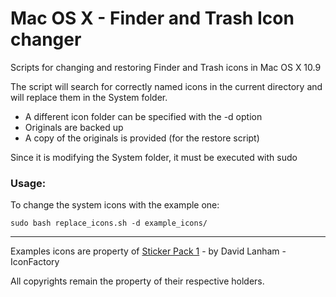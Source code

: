# Mac OS X - Finder and Trash Icon changer

Scripts for changing and restoring Finder and Trash icons in Mac OS X 10.9

The script will search for correctly named icons in the current directory and will replace them in the System folder.

* A different icon folder can be specified with the -d option
* Originals are backed up
* A copy of the originals is provided (for the restore script)

Since it is modifying the System folder, it must be executed with sudo

### Usage:

To change the system icons with the example one:

    sudo bash replace_icons.sh -d example_icons/


------------

Examples icons are property of [Sticker Pack 1][] - by David Lanham - IconFactory

All copyrights remain the property of their respective holders.

[Sticker Pack 1]: http://iconfactory.com/freeware/preview/stkr1

